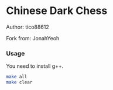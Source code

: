 # Chinese Dark Chess

Author: tico88612

Fork from: JonahYeoh

### Usage

You need to install g++.

```bash
make all
make clear
```
